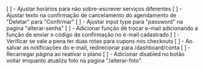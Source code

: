 [ ] - Ajustar horários para não sobre-escrever serviços diferentes
[ ] - Ajustar texto na confirmação de cancelamento do agendamento de "Deletar" para "Confirmar"
[ ] - Ajustar input type para "password" na pagina "alterar-senha"
[ ] - Adicionar função de trocar e-mail adicionando a função de enviar o código de confirmação no e-mail cadastrado
[ ] - Verificar se vale a pena ter duas rotas para cupons nos checkouts
[ ] - Ao salvar as notificações do e-mail, redirecionar para /dashboard/conta
[ ] - Recarregar página ao reativar o plano
[ ] - Adicionar disabled no botão voltar enquanto atualiza foto na pagina "/alterar-foto"
